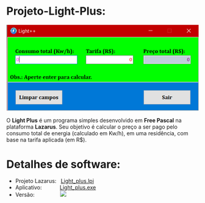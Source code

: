 # Projeto-Light-Plus:

![Tela](/Imagens/Tela.png)

O **Light Plus** é um programa simples desenvolvido em **Free Pascal** na plataforma **Lazarus**. Seu objetivo é calcular o preço a ser pago pelo consumo total de energia (calculado em Kw/h), em uma residência, com base na tarifa aplicada (em R$).


# Detalhes de software:
  * Projeto Lazarus:	&nbsp; [Light_plus.lpi](/Light_plus.lpi)
  * Aplicativo:						&nbsp;&nbsp;&nbsp;&nbsp;&nbsp; &nbsp;&nbsp;&nbsp;&nbsp; [Light_plus.exe](/Light_plus.exe)
  * Versão:										&nbsp;&nbsp;&nbsp;&nbsp;&nbsp; &nbsp;&nbsp;&nbsp;&nbsp; &nbsp;&nbsp;&nbsp;&nbsp;
                     <a href  = "https://sourceforge.net/projects/lazarus/files/Lazarus%20Windows%2064%20bits/Lazarus%202.0.10/">
                     <img src = "https://img.shields.io/badge/Lazarus-V.2.0.10-blue">
                     </a>

